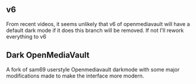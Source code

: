 ## v6
From recent videos, it seems unlikely that v6 of openmediavault will have a default dark mode if it does this branch will be removed. If not I'll rework everything to v6
## Dark OpenMediaVault
A fork of sam69 userstyle Openmediavault darkmode with some major modifications made to make the interface more modern.
